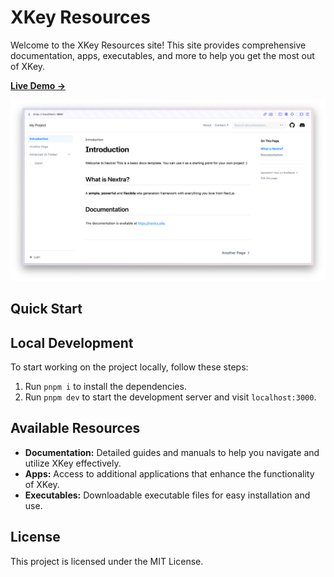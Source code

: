 # XKey Resources

Welcome to the XKey Resources site! This site provides comprehensive documentation, apps, executables, and more to help you get the most out of XKey.

[**Live Demo →**](https://resources.infiniticlips.com)

[![](.github/screenshot.png)](https://resources.infiniticlips.com)

## Quick Start

<!-- TODO -->

## Local Development

To start working on the project locally, follow these steps:

1. Run `pnpm i` to install the dependencies.
2. Run `pnpm dev` to start the development server and visit `localhost:3000`.

## Available Resources

- **Documentation:** Detailed guides and manuals to help you navigate and utilize XKey effectively.
- **Apps:** Access to additional applications that enhance the functionality of XKey.
- **Executables:** Downloadable executable files for easy installation and use.

## License

This project is licensed under the MIT License.
